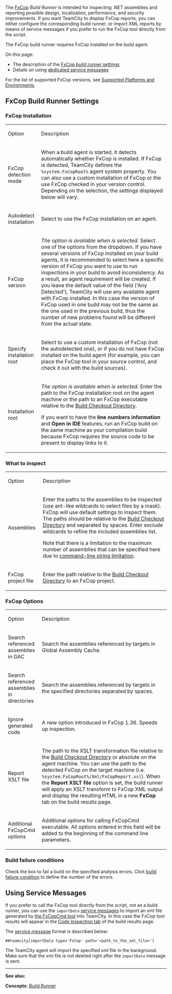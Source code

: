 [//]: # (title: FxCop)
[//]: # (auxiliary-id: FxCop)

The [FxCop](https://docs.microsoft.com/en-us/previous-versions/dotnet/netframework-3.0/bb429476(v=vs.80)) _Build Runner_ is intended for inspecting .NET assemblies and reporting possible design, localization, performance, and security improvements. If you want TeamCity to display FxCop reports, you can either configure the corresponding build runner, or import XML reports by means of service messages if you prefer to run the FxCop tool directly from the script.

<note>

The FxCop build runner requires FxCop installed on the build agent.
</note>

On this page:
* The description of the [FxCop build runner settings](#FxCop+Build+Runner+Settings)
* Details on using [dedicated service messages](#Using+Service+Messages)

For the list of supported FxCop versions, see [Supported Platforms and Environments](supported-platforms-and-environments.md#Supported+.NET+platform+build+runners).

## FxCop Build Runner Settings

### FxCop Installation

<table><tr>

<td>

Option


</td>

<td>

Description


</td></tr><tr>

<td>

FxCop detection mode


</td>

<td>

When a build agent is started, it detects automatically whether FxCop is installed. If FxCop is detected, TeamCity defines the `%system.FxCopRoot%` agent system property. You can also use a custom installation of FxCop or the use FxCop checked in your version control. Depending on the selection, the settings displayed below will vary.


</td></tr><tr>

<td>

Autodetect installation


</td>

<td>

Select to use the FxCop installation on an agent.


</td></tr><tr>

<td>

 FxCop version


</td>

<td>

_The option is available when  is selected._ Select one of the options from the dropdown. If you have several versions of FxCop installed on your build agents, it is recommended to select here a specific version of FxCop you want to use to run inspections in your build to avoid inconsistency. As a result, an agent requirement will be created. If you leave the default value of the field ('Any Detected'), TeamCity will use any available agent with FxCop installed. In this case the version of FxCop used in one build may not be the same as the one used in the previous build, thus the number of new problems found will be different from the actual state.


</td></tr><tr>

<td>

Specify installation root


</td>

<td>

Select to use a custom installation of FxCop (not the autodetected one), or if you do not have FxCop installed on the build agent (for example, you can place the FxCop tool in your source control, and check it out with the build sources).


</td></tr><tr>

<td>

Installation root


</td>

<td>

_The option is available when  is selected._ Enter the path to the FxCop installation root on the agent machine or the path to an FxCop executable relative to the [Build Checkout Directory](build-checkout-directory.md).

<note>

If you want to have the __line numbers information__ and __Open in IDE__ features, run an FxCop build on the same machine as your compilation build because FxCop requires the source code to be present to display links to it.
</note>


</td></tr></table>

### What to inspect

<table><tr>

<td>

Option


</td>

<td>

Description


</td></tr><tr>

<td>

Assemblies


</td>

<td>

Enter the paths to the assemblies to be inspected (use ant\-like wildcards to select files by a mask). FxCop will use default settings to inspect them. The paths should be relative to the [Build Checkout Directory](build-checkout-directory.md) and separated by spaces. Enter exclude wildcards to refine the included assemblies list.

Note that there is a limitation to the maximum number of assemblies that can be specified here due to [command-line string limitation](https://support.microsoft.com/en-us/kb/830473).

 


</td></tr><tr>

<td>

FxCop project file


</td>

<td>

Enter the path relative to the [Build Checkout Directory](build-checkout-directory.md) to an FxCop project.


</td></tr></table>

### FxCop Options

<table>
<tr>

<td>

Option

</td>

<td>

Description

</td>
</tr>

<tr>

<td>

Search referenced assemblies in GAC


</td>

<td>

Search the assemblies referenced by targets in Global Assembly Cache.


</td></tr><tr>

<td>

Search referenced assemblies in directories


</td>

<td>

Search the assemblies referenced by targets in the specified directories separated by spaces.


</td></tr><tr>

<td>

Ignore generated code


</td>

<td>

A new option introduced in FxCop 1.36. Speeds up inspection.


</td></tr><tr>

<td>

Report XSLT file


</td>

<td>

The path to the XSLT transformation file relative to the [Build Checkout Directory](build-checkout-directory.md) or absolute on the agent machine. You can use the path to the detected FxCop on the target machine (i.e. `%system.FxCopRoot%/Xml/FxCopReport.xsl`). When the __Report XSLT file__ option is set, the build runner will apply an XSLT transform to FxCop XML output and display the resulting HTML in a new __FxCop__ tab on the build results page.


</td></tr><tr>

<td>

Additional FxCopCmd options


</td>

<td>

Additional options for calling FxCopCmd executable. All options entered in this field will be added to the beginning of the command line parameters.


</td></tr></table>

### Build failure conditions

Check the box to fail a build on the specified analysis errors. Click [build failure condition](build-failure-conditions.md#Fail+build+on+metric+change) to define the number of the errors.

## Using Service Messages

If you prefer to call the FxCop tool directly from the script, not as a build runner, you can use the `importData` [service messages](build-script-interaction-with-teamcity.md#Service+Messages) to import an xml file generated by [the FxCopCmd tool](http://msdn.microsoft.com/en-us/library/bb429474(VS.80).aspx) into TeamCity. In this case the FxCop tool results will appear in the [Code Inspection tab](working-with-build-results.md#Code+Inspection+Results) of the build results page.

The [service message](build-script-interaction-with-teamcity.md#Service+Messages) format is described below:


```Shell
##teamcity[importData type='FxCop' path='<path_to_the_xml_file>']

```



<note>

The TeamCity agent will import the specified xml file in the background. Make sure that the xml file is not deleted right after the `importData` message is sent.
</note>



__  __

__See also:__


__Concepts__: [Build Runner](build-runner.md)
